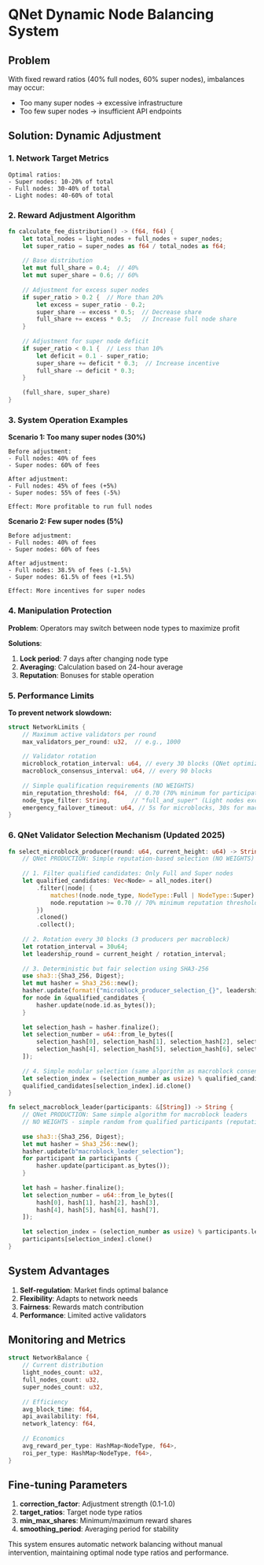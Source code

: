 # QNet Dynamic Node Balancing System

## Problem

With fixed reward ratios (40% full nodes, 60% super nodes), imbalances may occur:
- Too many super nodes → excessive infrastructure
- Too few super nodes → insufficient API endpoints

## Solution: Dynamic Adjustment

### 1. Network Target Metrics
```
Optimal ratios:
- Super nodes: 10-20% of total
- Full nodes: 30-40% of total  
- Light nodes: 40-60% of total
```

### 2. Reward Adjustment Algorithm

```rust
fn calculate_fee_distribution() -> (f64, f64) {
    let total_nodes = light_nodes + full_nodes + super_nodes;
    let super_ratio = super_nodes as f64 / total_nodes as f64;
    
    // Base distribution
    let mut full_share = 0.4;  // 40%
    let mut super_share = 0.6; // 60%
    
    // Adjustment for excess super nodes
    if super_ratio > 0.2 {  // More than 20%
        let excess = super_ratio - 0.2;
        super_share -= excess * 0.5;  // Decrease share
        full_share += excess * 0.5;   // Increase full node share
    }
    
    // Adjustment for super node deficit
    if super_ratio < 0.1 {  // Less than 10%
        let deficit = 0.1 - super_ratio;
        super_share += deficit * 0.3;  // Increase incentive
        full_share -= deficit * 0.3;
    }
    
    (full_share, super_share)
}
```

### 3. System Operation Examples

**Scenario 1: Too many super nodes (30%)**
```
Before adjustment:
- Full nodes: 40% of fees
- Super nodes: 60% of fees

After adjustment:
- Full nodes: 45% of fees (+5%)
- Super nodes: 55% of fees (-5%)

Effect: More profitable to run full nodes
```

**Scenario 2: Few super nodes (5%)**
```
Before adjustment:
- Full nodes: 40% of fees
- Super nodes: 60% of fees

After adjustment:
- Full nodes: 38.5% of fees (-1.5%)
- Super nodes: 61.5% of fees (+1.5%)

Effect: More incentives for super nodes
```

### 4. Manipulation Protection

**Problem**: Operators may switch between node types to maximize profit

**Solutions**:
1. **Lock period**: 7 days after changing node type
2. **Averaging**: Calculation based on 24-hour average
3. **Reputation**: Bonuses for stable operation

### 5. Performance Limits

**To prevent network slowdown:**

```rust
struct NetworkLimits {
    // Maximum active validators per round
    max_validators_per_round: u32,  // e.g., 1000
    
    // Validator rotation
    microblock_rotation_interval: u64, // every 30 blocks (QNet optimization)
    macroblock_consensus_interval: u64, // every 90 blocks
    
    // Simple qualification requirements (NO WEIGHTS)
    min_reputation_threshold: f64,  // 0.70 (70% minimum for participation)
    node_type_filter: String,      // "full_and_super" (Light nodes excluded from microblock production)
    emergency_failover_timeout: u64, // 5s for microblocks, 30s for macroblocks
}
```

### 6. QNet Validator Selection Mechanism (Updated 2025)

```rust
fn select_microblock_producer(round: u64, current_height: u64) -> String {
    // QNet PRODUCTION: Simple reputation-based selection (NO WEIGHTS)
    
    // 1. Filter qualified candidates: Only Full and Super nodes
    let qualified_candidates: Vec<Node> = all_nodes.iter()
        .filter(|node| {
            matches!(node.node_type, NodeType::Full | NodeType::Super) &&
            node.reputation >= 0.70 // 70% minimum reputation threshold
        })
        .cloned()
        .collect();
    
    // 2. Rotation every 30 blocks (3 producers per macroblock)
    let rotation_interval = 30u64;
    let leadership_round = current_height / rotation_interval;
    
    // 3. Deterministic but fair selection using SHA3-256
    use sha3::{Sha3_256, Digest};
    let mut hasher = Sha3_256::new();
    hasher.update(format!("microblock_producer_selection_{}", leadership_round).as_bytes());
    for node in &qualified_candidates {
        hasher.update(node.id.as_bytes());
    }
    
    let selection_hash = hasher.finalize();
    let selection_number = u64::from_le_bytes([
        selection_hash[0], selection_hash[1], selection_hash[2], selection_hash[3],
        selection_hash[4], selection_hash[5], selection_hash[6], selection_hash[7],
    ]);
    
    // 4. Simple modular selection (same algorithm as macroblock consensus)
    let selection_index = (selection_number as usize) % qualified_candidates.len();
    qualified_candidates[selection_index].id.clone()
}

fn select_macroblock_leader(participants: &[String]) -> String {
    // QNet PRODUCTION: Same simple algorithm for macroblock leaders
    // NO WEIGHTS - simple random from qualified participants (reputation ≥ 70%)
    
    use sha3::{Sha3_256, Digest};
    let mut hasher = Sha3_256::new();
    hasher.update(b"macroblock_leader_selection");
    for participant in participants {
        hasher.update(participant.as_bytes());
    }
    
    let hash = hasher.finalize();
    let selection_number = u64::from_le_bytes([
        hash[0], hash[1], hash[2], hash[3],
        hash[4], hash[5], hash[6], hash[7],
    ]);
    
    let selection_index = (selection_number as usize) % participants.len();
    participants[selection_index].clone()
}
```

## System Advantages

1. **Self-regulation**: Market finds optimal balance
2. **Flexibility**: Adapts to network needs
3. **Fairness**: Rewards match contribution
4. **Performance**: Limited active validators

## Monitoring and Metrics

```rust
struct NetworkBalance {
    // Current distribution
    light_nodes_count: u32,
    full_nodes_count: u32,
    super_nodes_count: u32,
    
    // Efficiency
    avg_block_time: f64,
    api_availability: f64,
    network_latency: f64,
    
    // Economics
    avg_reward_per_type: HashMap<NodeType, f64>,
    roi_per_type: HashMap<NodeType, f64>,
}
```

## Fine-tuning Parameters

1. **correction_factor**: Adjustment strength (0.1-1.0)
2. **target_ratios**: Target node type ratios
3. **min_max_shares**: Minimum/maximum reward shares
4. **smoothing_period**: Averaging period for stability

This system ensures automatic network balancing without manual intervention, maintaining optimal node type ratios and performance. 